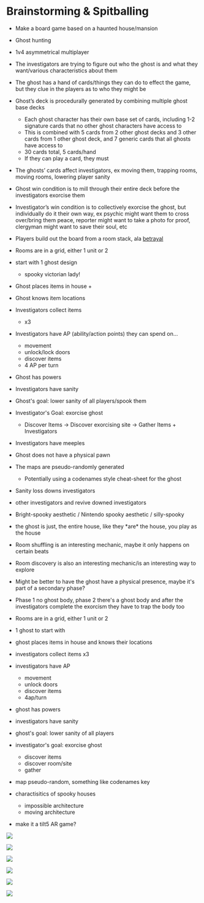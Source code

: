 # Brainstorming & Spitballing

* Make a board game based on a haunted house/mansion
* Ghost hunting
* 1v4 asymmetrical multiplayer
* The investigators are trying to figure out who the ghost is and what they want/various characteristics about them
* The ghost has a hand of cards/things they can do to effect the game, but they clue in the players as to who they might be
* Ghost’s deck is procedurally generated by combining multiple ghost base decks
  * Each ghost character has their own base set of cards, including 1-2 signature cards that no other ghost characters have access to
  * This is combined with 5 cards from 2 other ghost decks and 3 other cards from 1 other ghost deck, and 7 generic cards that all ghosts have access to
  * 30 cards total, 5 cards/hand
  * If they can play a card, they must
* The ghosts’ cards affect investigators, ex moving them, trapping rooms, moving rooms, lowering player sanity
* Ghost win condition is to mill through their entire deck before the investigators exorcise them
* Investigator’s win condition is to collectively exorcise the ghost, but individually do it their own way, ex psychic might want them to cross over/bring them peace, reporter might want to take a photo for proof, clergyman might want to save their soul, etc
* Players build out the board from a room stack, ala [betrayal](https://boardgamegeek.com/boardgame/10547/betrayal-house-hill)
* Rooms are in a grid, either 1 unit or 2
* start with 1 ghost design
  * spooky victorian lady!
* Ghost places items in house + 
* Ghost knows item locations
* Investigators collect items
  * x3
* Investigators have AP \(ability/action points\) they can spend on...
  * movement
  * unlock/lock doors
  * discover items
  * 4 AP per turn
* Ghost has powers
* Investigators have sanity
* Ghost's goal: lower sanity of all players/spook them
* Investigator's Goal: exorcise ghost
  * Discover Items -&gt; Discover exorcising site -&gt; Gather Items + Investigators
* Investigators have meeples
* Ghost does not have a physical pawn
* The maps are pseudo-randomly generated
  * Potentially using a codenames style cheat-sheet for the ghost
* Sanity loss downs investigators
* other investigators and revive downed investigators
* Bright-spooky aesthetic / Nintendo spooky aesthetic / silly-spooky
* the ghost is just, the entire house, like they \*are\* the house, you play as the house
* Room shuffling is an interesting mechanic, maybe it only happens on certain beats
* Room discovery is also an interesting mechanic/is an interesting way to explore
* Might be better to have the ghost have a physical presence, maybe it's part of a secondary phase?
* Phase 1 no ghost body, phase 2 there's a ghost body and after the investigators complete the exorcism they have to trap the body too





* Rooms are in a grid, either 1 unit or 2
* 1 ghost to start with
* ghost places items in house and knows their locations
* investigators collect items x3
* investigators have AP
  * movement
  * unlock doors
  * discover items
  * 4ap/turn
* ghost has powers
* investigators have sanity
* ghost's goal: lower sanity of all players
* investigator's goal: exorcise ghost
  * discover items
  * discover room/site
  * gather
* map pseudo-random, something like codenames key
* charactisitics of spooky houses
  * impossible architecture
  * moving architecture
* make it a tilt5 AR game?

![](../.gitbook/assets/image%20%2828%29.png)



![](../.gitbook/assets/image%20%2812%29.png)



![](../.gitbook/assets/image%20%2831%29.png)



![](../.gitbook/assets/image%20%2837%29.png)



![](../.gitbook/assets/image%20%283%29.png)



![](../.gitbook/assets/image%20%2810%29.png)


